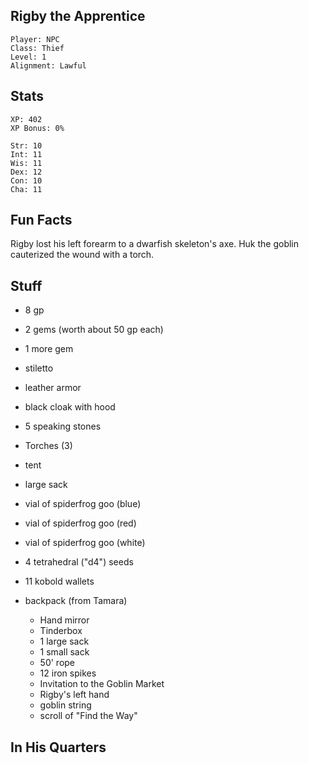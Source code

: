 
## Rigby the Apprentice

    Player: NPC
    Class: Thief
    Level: 1
    Alignment: Lawful

## Stats

    XP: 402
    XP Bonus: 0%

    Str: 10
    Int: 11
    Wis: 11
    Dex: 12
    Con: 10
    Cha: 11

## Fun Facts

Rigby lost his left forearm to a dwarfish skeleton's axe.  Huk the goblin
cauterized the wound with a torch.

## Stuff

* 8 gp
* 2 gems (worth about 50 gp each)
* 1 more gem
* stiletto
* leather armor
* black cloak with hood
* 5 speaking stones
* Torches (3)
* tent
* large sack
* vial of spiderfrog goo (blue)
* vial of spiderfrog goo (red)
* vial of spiderfrog goo (white)
* 4 tetrahedral ("d4") seeds
* 11 kobold wallets

* backpack (from Tamara)
  * Hand mirror
  * Tinderbox
  * 1 large sack
  * 1 small sack
  * 50' rope
  * 12 iron spikes
  * Invitation to the Goblin Market
  * Rigby's left hand
  * goblin string
  * scroll of "Find the Way"


## In His Quarters

